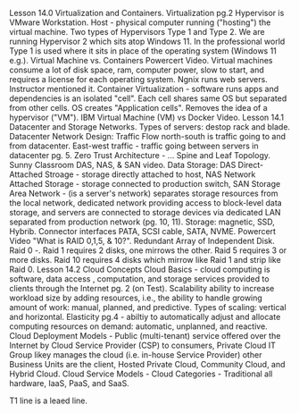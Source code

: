 Lesson 14.0 Virtualization and Containers. Virtualization pg.2 Hypervisor is VMware Workstation. Host - physical computer running ("hosting") the virtual machine. Two types of Hypervisors Type 1 and Type 2.
We are running Hypervisor 2 which sits atop Windows 11. In the professional world Type 1 is used where it sits in place of the operating system (Windows 11 e.g.).
Virtual Machine vs. Containers Powercert Video. Virtual machines consume a lot of disk space, ram, computer power, slow to start, and requires a license for each operating system.
Ngnix runs web servers. Instructor mentioned it.
Container Virtualization - software runs apps and dependencies is an isolated "cell". Each cell shares same OS but separated from other cells. OS creates "Application cells". Removes the idea of a hypervisor ("VM").
IBM Virtual Machine (VM) vs Docker Video.
Lesson 14.1 Datacenter and Storage Networks. Types of servers: destop rack and blade. Datacenter Network Design: Traffic Flow north-south is traffic going to and from datacenter. East-west traffic - traffic going between servers in datacenter pg. 5.
Zero Trust Architecture - ... Spine and Leaf Topology.
Sunny Classroom DAS, NAS, & SAN video. Data Storage: DAS Direct-Attached Stroage - storage directly attached to host, NAS Network Attached Storage - storage connected to production switch, SAN Storage Area Network - (is a server's network) separates storage resources from the local network, dedicated network providing access to block-level data storage, and servers are connected to storage devices via dedicated LAN separated from production network (pg. 10, 11). 
Storage: magnetic, SSD, Hybrib. Connector interfaces PATA, SCSI cable, SATA, NVME.
Powercert Video "What is RAID 0,1,5, & 10?". Redundant Array of Independent Disk. Raid 0 -. Raid 1 requires 2 disks, one mirrows the other. Raid 5 requires 3 or more disks. Raid 10 requires 4 disks which mirrow like Raid 1 and strip like Raid 0.
Lesson 14.2 Cloud Concepts Cloud Basics - cloud computing is software, data access , computation, and storage services provided to clients through the Internet pg. 2 (on Test).
Scalability ability to increase workload size by adding resources, i.e., the ability to handle growing amount of work: manual, planned, and predictive. Types of scaling: vertical and horizontal. Elasticity pg.4 - abiltiy to automatically adjust and allocate computing resources on demand: automatic, unplanned, and reactive.
Cloud Deployment Models - Public (multi-tenant) service offered over the Internet by Cloud Service Provider (CSP) to consumers, Private Cloud IT Group likey manages the cloud (i.e. in-house Service Provider) other Business Units are the client, Hosted Private Cloud, Community Cloud, and Hybrid Cloud.
Cloud Service Models - Cloud Categories - Traditional all hardware, IaaS, PaaS, and SaaS.

T1 line is a leaed line.
